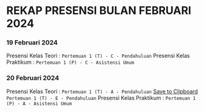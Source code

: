# REKAP PRESENSI BULAN FEBRUARI 2024

### 19 Februari 2024
Presensi Kelas Teori :
```Pertemuan 1 (T) - C - Pendahuluan```
Presensi Kelas Praktikum :
```Pertemuan 1 (P) - C - Asistensi Umum```

### 20 Februari 2024
Presensi Kelas Teori :
```Pertemuan 1 (T) - A - Pendahuluan``` [Save to Clipboard](javascript;void(0))
```Pertemuan 1 (T) - E - Pendahuluan```
Presensi Kelas Praktikum :
```Pertemuan 1 (P) - A - Asistensi Umum```